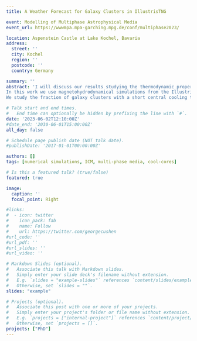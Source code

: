 ```yaml
---
title: A Weather Forecast for Galaxy Clusters in IllustrisTNG

event: Modelling of Multiphase Astrophysical Media
event_url: https://wwwmpa.mpa-garching.mpg.de/conf/multiphase2023/

location: Aspenstein Castle at Lake Kochel, Bavaria
address:
  street: ''
  city: Kochel
  region: ''
  postcode: ''
  country: Germany

summary: ''
abstract: 'I will discuss our results studying the thermodynamic properties in the intracluster medium (ICM) of galaxy clusters. The highly multi-scale gas structure and large dynamic range of spatial and temporal scales of the key physical processes makes numerical simulation of the ICM a computational challenge.
In this work we use magnetohydrodynamical simulations from the IllustrisTNG suite (TNG50) together with the new TNG-Cluster project to study ICM gas physics in the full cosmological context, within the framework of a well-validated and comprehensive physical model for galaxy formation and AGN feedback physics. These simulations come with a large sample of well-resolved galaxy clusters including the "full" physics TNG model which allows us to study the heterogeneity and diversity of clusters.
We study the fraction of galaxy clusters with a short central cooling time (cool-core clusters) based on different diagnostics as central electron density, central entropy, concentration and cuspiness. We investigate the astrophysical processes which are most effective in turning cool-core clusters in non-cool-core clusters. We study if mergers can be made responsible for the whole population of non-cool-core clusters. We also explore how the TNG model for SMBH feedback can produce episodic periods of self-regulation, leading to intermittent phases of cool gas abundance in the centers of clusters, which are then subsequently dispersed.'

# Talk start and end times.
#   End time can optionally be hidden by prefixing the line with `#`.
date: '2023-06-02T12:10:00Z'
#date_end: '2030-06-01T15:00:00Z'
all_day: false

# Schedule page publish date (NOT talk date).
#publishDate: '2017-01-01T00:00:00Z'

authors: []
tags: [numerical simulations, ICM, multi-phase media, cool-cores]

# Is this a featured talk? (true/false)
featured: true

image:
  caption: ''
  focal_point: Right

#links:
#  - icon: twitter
#    icon_pack: fab
#    name: Follow
#    url: https://twitter.com/georgecushen
#url_code: ''
#url_pdf: ''
#url_slides: ''
#url_video: ''

# Markdown Slides (optional).
#   Associate this talk with Markdown slides.
#   Simply enter your slide deck's filename without extension.
#   E.g. `slides = "example-slides"` references `content/slides/example-slides.md`.
#   Otherwise, set `slides = ""`.
slides: "example"

# Projects (optional).
#   Associate this post with one or more of your projects.
#   Simply enter your project's folder or file name without extension.
#   E.g. `projects = ["internal-project"]` references `content/project/deep-learning/index.md`.
#   Otherwise, set `projects = []`.
projects: ["PhD"]
---
```



